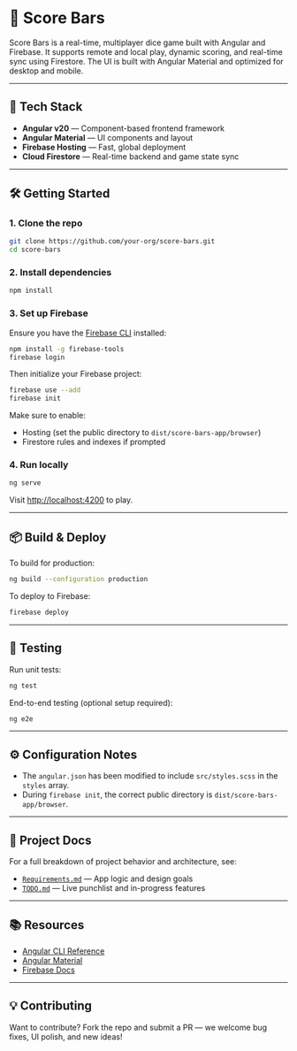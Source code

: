# 🎲 Score Bars

Score Bars is a real-time, multiplayer dice game built with Angular and Firebase. It supports remote and local play, dynamic scoring, and real-time sync using Firestore. The UI is built with Angular Material and optimized for desktop and mobile.

---

## 🚀 Tech Stack

- **Angular v20** — Component-based frontend framework
- **Angular Material** — UI components and layout
- **Firebase Hosting** — Fast, global deployment
- **Cloud Firestore** — Real-time backend and game state sync

---

## 🛠 Getting Started

### 1. Clone the repo
```bash
git clone https://github.com/your-org/score-bars.git
cd score-bars
```

### 2. Install dependencies
```bash
npm install
```

### 3. Set up Firebase
Ensure you have the [Firebase CLI](https://firebase.google.com/docs/cli) installed:
```bash
npm install -g firebase-tools
firebase login
```

Then initialize your Firebase project:
```bash
firebase use --add
firebase init
```
Make sure to enable:
- Hosting (set the public directory to `dist/score-bars-app/browser`)
- Firestore rules and indexes if prompted

### 4. Run locally
```bash
ng serve
```
Visit [http://localhost:4200](http://localhost:4200) to play.

---

## 📦 Build & Deploy

To build for production:
```bash
ng build --configuration production
```

To deploy to Firebase:
```bash
firebase deploy
```

---

## 🧪 Testing

Run unit tests:
```bash
ng test
```

End-to-end testing (optional setup required):
```bash
ng e2e
```

---

## ⚙️ Configuration Notes

- The `angular.json` has been modified to include `src/styles.scss` in the `styles` array.
- During `firebase init`, the correct public directory is `dist/score-bars-app/browser`.

---

## 📄 Project Docs

For a full breakdown of project behavior and architecture, see:
- [`Requirements.md`](./Requirements.md) — App logic and design goals
- [`TODO.md`](./TODO.md) — Live punchlist and in-progress features

---

## 📚 Resources
- [Angular CLI Reference](https://angular.dev/tools/cli)
- [Angular Material](https://material.angular.io/)
- [Firebase Docs](https://firebase.google.com/docs)

---

## 💡 Contributing
Want to contribute? Fork the repo and submit a PR — we welcome bug fixes, UI polish, and new ideas!
